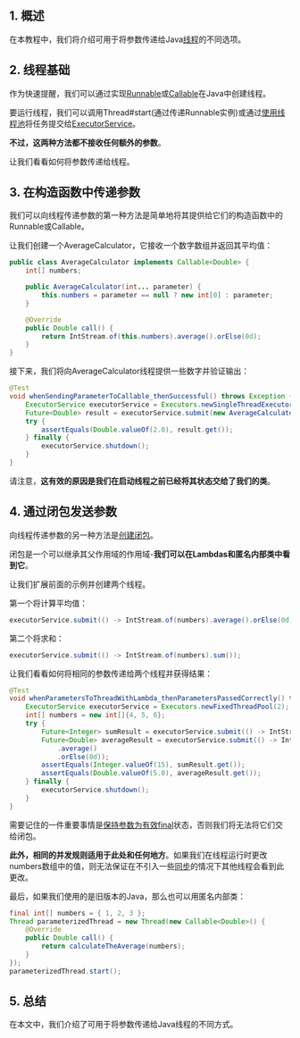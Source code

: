 ## 1. 概述

在本教程中，我们将介绍可用于将参数传递给Java[线程](https://www.baeldung.com/java-thread-lifecycle)的不同选项。

## 2. 线程基础

作为快速提醒，我们可以通过实现[Runnable](https://www.baeldung.com/java-runnable-vs-extending-thread)或[Callable](https://www.baeldung.com/java-runnable-callable)在Java中创建线程。

要运行线程，我们可以调用Thread#start(通过传递Runnable实例)或通过[使用线程池](https://www.baeldung.com/thread-pool-java-and-guava)将任务提交给[ExecutorService](https://www.baeldung.com/java-executor-service-tutorial)。

**不过，这两种方法都不接收任何额外的参数**。

让我们看看如何将参数传递给线程。

## 3. 在构造函数中传递参数

我们可以向线程传递参数的第一种方法是简单地将其提供给它们的构造函数中的Runnable或Callable。

让我们创建一个AverageCalculator，它接收一个数字数组并返回其平均值：

```java
public class AverageCalculator implements Callable<Double> {
    int[] numbers;

    public AverageCalculator(int... parameter) {
        this.numbers = parameter == null ? new int[0] : parameter;
    }

    @Override
    public Double call() {
        return IntStream.of(this.numbers).average().orElse(0d);
    }
}
```

接下来，我们将向AverageCalculator线程提供一些数字并验证输出：

```java
@Test
void whenSendingParameterToCallable_thenSuccessful() throws Exception {
    ExecutorService executorService = Executors.newSingleThreadExecutor();
    Future<Double> result = executorService.submit(new AverageCalculator(1, 2, 3));
    try {
        assertEquals(Double.valueOf(2.0), result.get());
    } finally {
        executorService.shutdown();
    }
}
```

请注意，**这有效的原因是我们在启动线程之前已经将其状态交给了我们的类**。

## 4. 通过闭包发送参数

向线程传递参数的另一种方法是[创建闭包](https://www.baeldung.com/cs/closure)。

闭包是一个可以继承其父作用域的作用域-**我们可以在Lambdas和匿名内部类中看到它**。

让我们扩展前面的示例并创建两个线程。

第一个将计算平均值：

```java
executorService.submit(() -> IntStream.of(numbers).average().orElse(0d));
```

第二个将求和：

```java
executorService.submit(() -> IntStream.of(numbers).sum());
```

让我们看看如何将相同的参数传递给两个线程并获得结果：

```java
@Test
void whenParametersToThreadWithLambda_thenParametersPassedCorrectly() throws Exception {
    ExecutorService executorService = Executors.newFixedThreadPool(2);
    int[] numbers = new int[]{4, 5, 6};
    try {
        Future<Integer> sumResult = executorService.submit(() -> IntStream.of(numbers).sum());
        Future<Double> averageResult = executorService.submit(() -> IntStream.of(numbers)
            .average()
            .orElse(0d));
        assertEquals(Integer.valueOf(15), sumResult.get());
        assertEquals(Double.valueOf(5.0), averageResult.get());
    } finally {
        executorService.shutdown();
    }
}
```

需要记住的一件重要事情是[保持参数为有效final](https://www.baeldung.com/java-8-lambda-expressions-tips)状态，否则我们将无法将它们交给闭包。

**此外，相同的并发规则适用于此处和任何地方**。如果我们在线程运行时更改numbers数组中的值，则无法保证在不引入一些[同步](https://www.baeldung.com/java-synchronized)的情况下其他线程会看到此更改。

最后，如果我们使用的是旧版本的Java，那么也可以用匿名内部类：

```java
final int[] numbers = { 1, 2, 3 };
Thread parameterizedThread = new Thread(new Callable<Double>() {
    @Override
    public Double call() {
        return calculateTheAverage(numbers);
    }
});
parameterizedThread.start();
```

## 5. 总结

在本文中，我们介绍了可用于将参数传递给Java线程的不同方式。